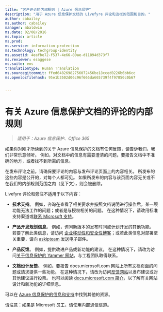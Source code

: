 ```yaml
---
title: "客户评论的内部规则 | Azure 信息保护"
description: "用于 Azure 信息保护文档的 Livefyre 评论和边栏的范围和目的。"
author: cabailey
ms.author: cabailey
manager: mbaldwin
ms.date: 02/08/2016
ms.topic: article
ms.prod: 
ms.service: information-protection
ms.technology: techgroup-identity
ms.assetid: 4eafbe72-f537-4e66-80ae-d11894d373f7
ms.reviewer: esaggese
ms.suite: ems
translationtype: Human Translation
ms.sourcegitcommit: ffed64826982756072456be18cced0226b6bb6cc
ms.openlocfilehash: 95e1b3502d06c96f666da665739f4f97050c0b67


---
```


# <a name="house-rules-for-comments-on-the-azure-information-protection-documentation"></a>有关 Azure 信息保护文档的评论的内部规则

>*适用于：Azure 信息保护、Office 365*

如果你对刚才所读到的关于 Azure 信息保护的文档有任何反馈，请告诉我们，我们非常乐意倾听。 例如，对文档中的信息有需要澄清的问题，要报告文档中不准确的地方，或者找不到所需的信息。 

在发布评论之前，请确保要评论的内容与发布评论页面上的内容相关。 所发布的这些内容是公开的，对每个人都可见。 如果所发布的内容与该页面内容无关或不在我们的内部规则范围之内（见下文），则会被删除。
 
Livefyre 评论和旁注不适用于以下内容：
 
- **技术支持**。 例如，咨询在查看了相关要求并按照文档说明进行操作后，某一项功能无法工作的问题；或者是与授权相关的问题。 在这种情况下，请改用标准支持渠道或[联系 Microsoft 支持](./get-started/information-support.md#to-contact-microsoft-support)。

- **产品开发规划信息**。 例如，询问新版本的发布时间或计划开发的其他功能。 若要了解此类信息，请访问 [企业移动性和安全性博客](https://blogs.technet.microsoft.com/enterprisemobility/?product=azure-information-protection,azure-rights-management-services)；或若此类信息对部署至关重要，请向 [askipteam](mailto:%20askipteam@microsoft.com) 发送电子邮件。

- **产品反馈**。 例如，提供改进产品或新功能的建议。 在这种情况下，请改为访问[关于信息保护的 Yammer 网站](https://www.yammer.com/AskIPTeam)，与工程团队取得联系。

- **文档设计反馈**。 例如，要报告 docs.microsoft.com 网站上所有文档页面的问题或请求提供一些功能。 在这种情况下，请改为访问[反馈网站](https://msdocs.uservoice.com/forums/364242-general-site-feedback)以发布建议或对其他建议进行投票。 也可以阅读 [docs.microsoft.com 简介](/teamblog/introducing-docs-microsoft-com/)，以了解有关网站设计和新功能的详细信息。

可以在 [Azure 信息保护的信息和支持](./get-started/information-support.md)中找到其他的资源。 

请注意：如果是 Microsoft 员工，请使用内部通信信道。




<!--HONumber=Feb17_HO2-->


